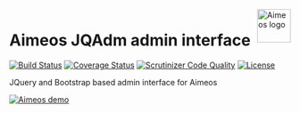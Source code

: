 <a href="https://aimeos.org/">
    <img src="https://aimeos.org/fileadmin/template/icons/logo.png" alt="Aimeos logo" title="Aimeos" align="right" height="60" />
</a>

# Aimeos JQAdm admin interface

[![Build Status](https://circleci.com/gh/aimeos/ai-admin-jqadm.svg?style=shield)](https://circleci.com/gh/aimeos/ai-admin-jqadm)
[![Coverage Status](https://coveralls.io/repos/aimeos/ai-admin-jqadm/badge.svg?branch=master)](https://coveralls.io/r/aimeos/ai-admin-jqadm?branch=master)
[![Scrutinizer Code Quality](https://scrutinizer-ci.com/g/aimeos/ai-admin-jqadm/badges/quality-score.png?b=master)](https://scrutinizer-ci.com/g/aimeos/ai-admin-jqadm/?branch=master)
[![License](https://poser.pugx.org/aimeos/ai-admin-jqadm/license.svg)](https://packagist.org/packages/aimeos/ai-admin-jqadm)

JQuery and Bootstrap based admin interface for Aimeos

[![Aimeos demo](https://aimeos.org/fileadmin/aimeos.org/images/aimeos-backend.png)](http://admin.demo.aimeos.org/)
